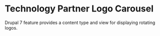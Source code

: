 # Technology Partner Logo Carousel
Drupal 7 feature provides a content type and view for displaying rotating logos.
